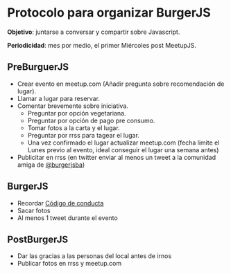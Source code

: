 # Protocolo para organizar BurgerJS
**Objetivo**: juntarse a conversar y compartir sobre Javascript.

**Periodicidad**: mes por medio, el primer Miércoles post MeetupJS.

## PreBurguerJS
 -  Crear evento en meetup.com (Añadir pregunta sobre recomendación de lugar).
 - Llamar a lugar para reservar.
 - Comentar brevemente sobre iniciativa.
    - Preguntar por opción vegetariana.
    - Preguntar por opción de pago pre consumo.
    - Tomar fotos a la carta y el lugar.
    - Preguntar por rrss para tagear el lugar.
    - Una vez confirmado el lugar actualizar meetup.com (fecha limite el Lunes previo al evento, ideal conseguir el lugar una semana antes)
- Publicitar en rrss (en twitter enviar al menos un tweet a la comunidad amiga de [@burgerjsba](https://twitter.com/burgerjsba))
## BurgerJS
- Recordar [Código de conducta](https://github.com/Noders/code_of_conduct)
- Sacar fotos
- Al menos 1 tweet durante el evento
## PostBurgerJS
- Dar las gracias a las personas del local antes de irnos
- Publicar fotos en rrss y meetup.com
